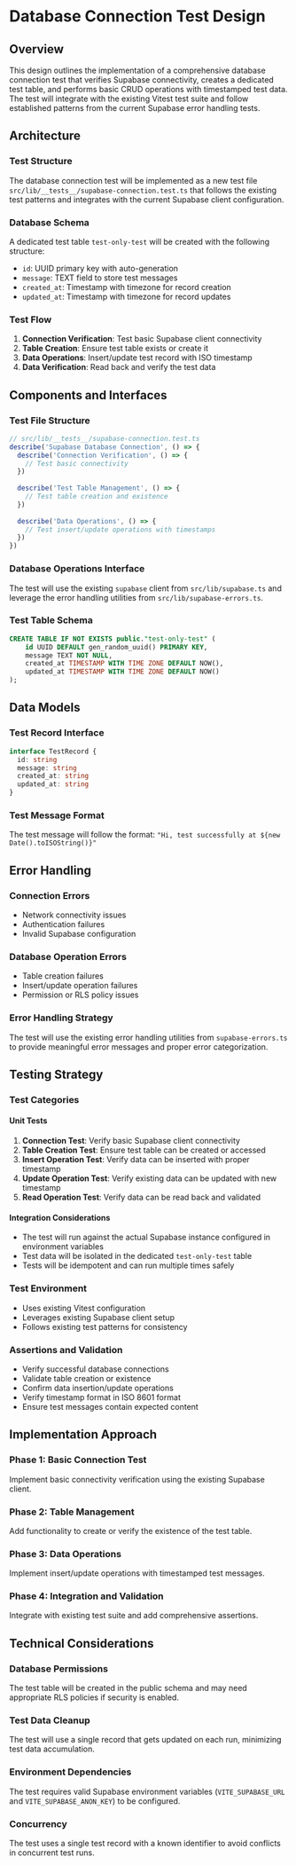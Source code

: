 # Database Connection Test Design

## Overview

This design outlines the implementation of a comprehensive database connection test that verifies Supabase connectivity, creates a dedicated test table, and performs basic CRUD operations with timestamped test data. The test will integrate with the existing Vitest test suite and follow established patterns from the current Supabase error handling tests.

## Architecture

### Test Structure
The database connection test will be implemented as a new test file `src/lib/__tests__/supabase-connection.test.ts` that follows the existing test patterns and integrates with the current Supabase client configuration.

### Database Schema
A dedicated test table `test-only-test` will be created with the following structure:
- `id`: UUID primary key with auto-generation
- `message`: TEXT field to store test messages
- `created_at`: Timestamp with timezone for record creation
- `updated_at`: Timestamp with timezone for record updates

### Test Flow
1. **Connection Verification**: Test basic Supabase client connectivity
2. **Table Creation**: Ensure test table exists or create it
3. **Data Operations**: Insert/update test record with ISO timestamp
4. **Data Verification**: Read back and verify the test data

## Components and Interfaces

### Test File Structure
```typescript
// src/lib/__tests__/supabase-connection.test.ts
describe('Supabase Database Connection', () => {
  describe('Connection Verification', () => {
    // Test basic connectivity
  })
  
  describe('Test Table Management', () => {
    // Test table creation and existence
  })
  
  describe('Data Operations', () => {
    // Test insert/update operations with timestamps
  })
})
```

### Database Operations Interface
The test will use the existing `supabase` client from `src/lib/supabase.ts` and leverage the error handling utilities from `src/lib/supabase-errors.ts`.

### Test Table Schema
```sql
CREATE TABLE IF NOT EXISTS public."test-only-test" (
    id UUID DEFAULT gen_random_uuid() PRIMARY KEY,
    message TEXT NOT NULL,
    created_at TIMESTAMP WITH TIME ZONE DEFAULT NOW(),
    updated_at TIMESTAMP WITH TIME ZONE DEFAULT NOW()
);
```

## Data Models

### Test Record Interface
```typescript
interface TestRecord {
  id: string
  message: string
  created_at: string
  updated_at: string
}
```

### Test Message Format
The test message will follow the format: `"Hi, test successfully at ${new Date().toISOString()}"`

## Error Handling

### Connection Errors
- Network connectivity issues
- Authentication failures
- Invalid Supabase configuration

### Database Operation Errors
- Table creation failures
- Insert/update operation failures
- Permission or RLS policy issues

### Error Handling Strategy
The test will use the existing error handling utilities from `supabase-errors.ts` to provide meaningful error messages and proper error categorization.

## Testing Strategy

### Test Categories

#### Unit Tests
1. **Connection Test**: Verify basic Supabase client connectivity
2. **Table Creation Test**: Ensure test table can be created or accessed
3. **Insert Operation Test**: Verify data can be inserted with proper timestamp
4. **Update Operation Test**: Verify existing data can be updated with new timestamp
5. **Read Operation Test**: Verify data can be read back and validated

#### Integration Considerations
- The test will run against the actual Supabase instance configured in environment variables
- Test data will be isolated in the dedicated `test-only-test` table
- Tests will be idempotent and can run multiple times safely

### Test Environment
- Uses existing Vitest configuration
- Leverages existing Supabase client setup
- Follows existing test patterns for consistency

### Assertions and Validation
- Verify successful database connections
- Validate table creation or existence
- Confirm data insertion/update operations
- Verify timestamp format in ISO 8601 format
- Ensure test messages contain expected content

## Implementation Approach

### Phase 1: Basic Connection Test
Implement basic connectivity verification using the existing Supabase client.

### Phase 2: Table Management
Add functionality to create or verify the existence of the test table.

### Phase 3: Data Operations
Implement insert/update operations with timestamped test messages.

### Phase 4: Integration and Validation
Integrate with existing test suite and add comprehensive assertions.

## Technical Considerations

### Database Permissions
The test table will be created in the public schema and may need appropriate RLS policies if security is enabled.

### Test Data Cleanup
The test will use a single record that gets updated on each run, minimizing test data accumulation.

### Environment Dependencies
The test requires valid Supabase environment variables (`VITE_SUPABASE_URL` and `VITE_SUPABASE_ANON_KEY`) to be configured.

### Concurrency
The test uses a single test record with a known identifier to avoid conflicts in concurrent test runs.